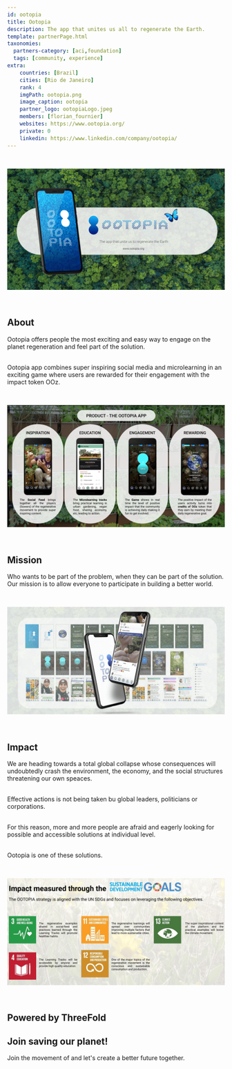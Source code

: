 ```yaml
---
id: ootopia
title: Ootopia
description: The app that unites us all to regenerate the Earth.
template: partnerPage.html
taxonomies:
  partners-category: [aci,foundation]
  tags: [community, experience]
extra:
    countries: [Brazil]
    cities: [Rio de Janeiro]
    rank: 4
    imgPath: ootopia.png
    image_caption: ootopia
    partner_logo: ootopiaLogo.jpeg
    members: [florian_fournier]
    websites: https://www.ootopia.org/
    private: 0
    linkedin: https://www.linkedin.com/company/ootopia/
---
```



<br/>

![ootopia](ootopia_header.png)

<br/>


## About

Ootopia offers people the most exciting and easy way to engage on the planet regeneration and feel part of the solution.
<br/>
<br/>

Ootopia app combines super inspiring social media and microlearning in an exciting game where users are rewarded for their engagement with the impact token OOz.

<br/>

![product](product.png)

<br/>


## Mission

Who wants to be part of the problem, when they can be part of the solution. Our mission is to allow everyone to participate in building a better world.

<br/>

![mission](ootmission.png)

<br/>

## Impact

We are heading towards a total global collapse whose consequences will undoubtedly crash the environment, the economy, and the social structures threatening our own speaces.
<br/>
<br/>

Effective actions is not being taken bu global leaders, politicians or corporations.
<br/>
<br/>

For this reason, more and more people are afraid and eagerly looking for possible and accessible solutions at individual level.
<br/>
<br/>

Ootopia is one of these solutions.

<br/>

![impact](impact.png)

<br/>


## Powered by ThreeFold


## Join saving our planet!

Join the movement of and let's create a better future together.
